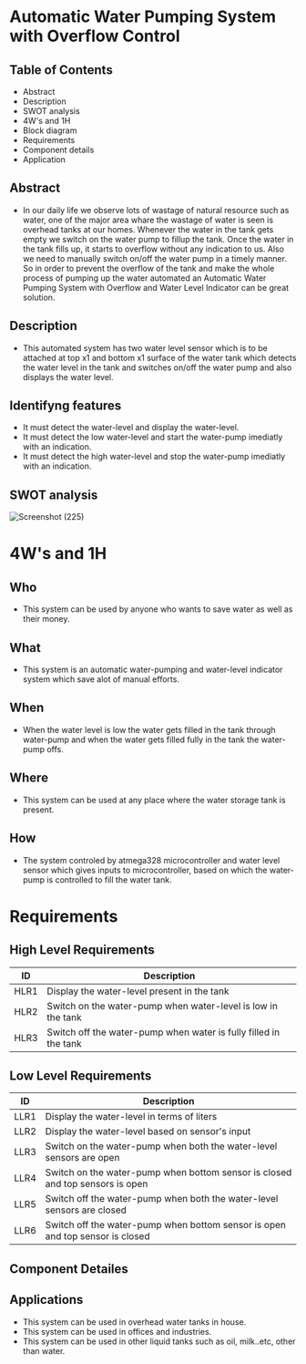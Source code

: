 # Automatic Water Pumping System with Overflow Control

## Table of Contents

* Abstract
* Description
* SWOT analysis
* 4W's and 1H
* Block diagram
* Requirements
* Component details
* Application

## Abstract

* In our daily life we observe lots of wastage of natural resource such as water, one of the major area whare the wastage of water is seen is overhead tanks at our homes.
  Whenever the water in the tank gets empty we switch on the water pump to fillup the tank. Once the water in the tank fills up, it starts to overflow without any indication to
  us. Also we need to manually switch on/off the water pump in a timely manner. So in order to prevent the overflow of the tank and make the whole process of pumping up the
  water automated an Automatic Water Pumping System with Overflow and Water Level Indicator can be great solution.
  
## Description

* This automated system has two water level sensor which is to be attached at top x1 and bottom x1 surface of the water tank which detects the water level in the tank and switches
  on/off the water pump and also displays the water level.

## Identifyng features

* It must detect the water-level and display the water-level.
* It must detect the low water-level and start the water-pump imediatly with an indication.
* It must detect the high water-level and stop the water-pump imediatly with an indication.

## SWOT analysis
![Screenshot (225)](https://user-images.githubusercontent.com/42509490/155770217-7c11c6d5-c1c7-49fe-ad25-791606eb5779.png)

# 4W's and 1H

## Who
* This system can be used by anyone who wants to save water as well as their money.

## What
* This system is an automatic water-pumping and water-level indicator system which save alot of manual efforts.

## When
* When the water level is low the water gets filled in the tank through water-pump and when the water gets filled fully in the tank the water-pump offs.

## Where
* This system can be used at any place where the water storage tank is present.

## How
* The system controled by atmega328 microcontroller and water level sensor which gives inputs to microcontroller, based on which the water-pump is controlled to fill the water
  tank.
  
  
  
# Requirements

## High Level Requirements

| ID | Description  |
|----|-----------------------------------------------------------------|
|HLR1| Display the water-level present in the tank |
|HLR2| Switch on the water-pump when water-level is low in the tank |
|HLR3| Switch off the water-pump when water is fully filled in the tank |

## Low Level Requirements

| ID | Description  |
|----|-----------------------------------------------------------------|
|LLR1| Display the water-level in terms of liters |
|LLR2| Display the water-level based on sensor's input |
|LLR3| Switch on the water-pump when both the water-level sensors are open |
|LLR4| Switch on the water-pump when bottom sensor is closed and top sensors is open |
|LLR5| Switch off the water-pump when both the water-level sensors are closed |
|LLR6| Switch off the water-pump when bottom sensor is open and top sensor is closed |


## Component Detailes


## Applications

* This system can be used in overhead water tanks in house.
* This system can be used in offices and industries.
* This system can be used in other liquid tanks such as oil, milk..etc, other than water. 
